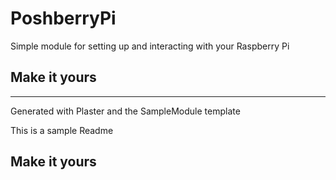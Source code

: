 # PoshberryPi

Simple module for setting up and interacting with your Raspberry Pi

## Make it yours

---
Generated with Plaster and the SampleModule template


This is a sample Readme

## Make it yours
